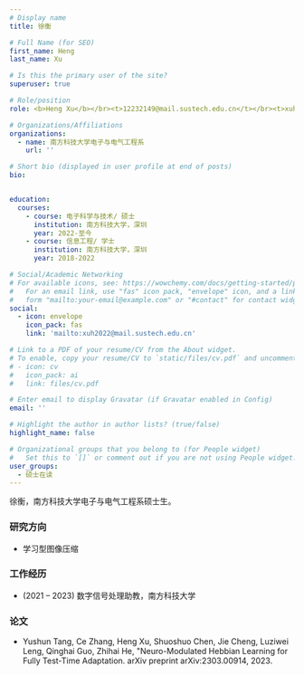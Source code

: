 ```yaml
---
# Display name
title: 徐衡

# Full Name (for SEO)
first_name: Heng
last_name: Xu

# Is this the primary user of the site?
superuser: true

# Role/position
role: <b>Heng Xu</b></br><t>12232149@mail.sustech.edu.cn</t></br><t>xuh2022@mail.sustech.edu.cn</t></br>

# Organizations/Affiliations
organizations:
  - name: 南方科技大学电子与电气工程系
    url: ''

# Short bio (displayed in user profile at end of posts)
bio:


education:
  courses:
    - course: 电子科学与技术/ 硕士
      institution: 南方科技大学，深圳
      year: 2022-至今
    - course: 信息工程/ 学士
      institution: 南方科技大学，深圳
      year: 2018-2022

# Social/Academic Networking
# For available icons, see: https://wowchemy.com/docs/getting-started/page-builder/#icons
#   For an email link, use "fas" icon pack, "envelope" icon, and a link in the
#   form "mailto:your-email@example.com" or "#contact" for contact widget.
social:
  - icon: envelope
    icon_pack: fas
    link: 'mailto:xuh2022@mail.sustech.edu.cn'

# Link to a PDF of your resume/CV from the About widget.
# To enable, copy your resume/CV to `static/files/cv.pdf` and uncomment the lines below.
# - icon: cv
#   icon_pack: ai
#   link: files/cv.pdf

# Enter email to display Gravatar (if Gravatar enabled in Config)
email: ''

# Highlight the author in author lists? (true/false)
highlight_name: false

# Organizational groups that you belong to (for People widget)
#   Set this to `[]` or comment out if you are not using People widget.
user_groups:
  - 硕士在读
---
```


徐衡，南方科技大学电子与电气工程系硕士生。

### **研究方向**
* 学习型图像压缩

### **工作经历**
* (2021 – 2023) 数字信号处理助教，南方科技大学

### **论文**
*	Yushun Tang, Ce Zhang, Heng Xu, Shuoshuo Chen, Jie Cheng, Luziwei Leng, Qinghai Guo, Zhihai He, "Neuro-Modulated Hebbian Learning for Fully Test-Time Adaptation. arXiv preprint arXiv:2303.00914, 2023.